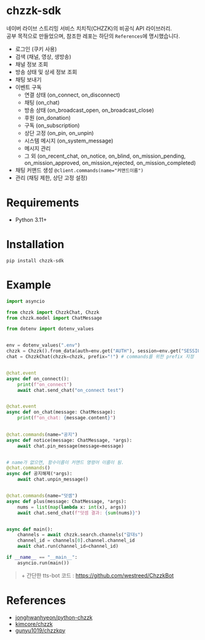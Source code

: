 # chzzk-sdk

네이버 라이브 스트리밍 서비스 치치직(CHZZK)의 비공식 API 라이브러리.<br/>
공부 목적으로 만들었으며, 참조한 레포는 하단의 `References`에 명시했습니다.

- 로그인 (쿠키 사용)
- 검색 (채널, 영상, 생방송)
- 채널 정보 조회
- 방송 상태 및 상세 정보 조회
- 채팅 보내기
- 이벤트 구독
  - 연결 상태 (on_connect, on_disconnect)
  - 채팅 (on_chat)
  - 방송 상태 (on_broadcast_open, on_broadcast_close)
  - 후원 (on_donation)
  - 구독 (on_subscription)
  - 상단 고정 (on_pin, on_unpin)
  - 시스템 메시지 (on_system_message)
  - 메시지 관리
  - 그 외 (on_recent_chat, on_notice, on_blind, on_mission_pending, on_mission_approved, on_mission_rejected, on_mission_completed)
- 채팅 커맨드 생성 `@client.commands(name="커맨드이름")`
- 관리 (채팅 제한, 상단 고정 설정)

# Requirements

- Python 3.11+

# Installation

```commandline
pip install chzzk-sdk
```

# Example

```py
import asyncio

from chzzk import ChzzkChat, Chzzk
from chzzk.model import ChatMessage

from dotenv import dotenv_values


env = dotenv_values(".env")
chzzk = Chzzk().from_data(auth=env.get("AUTH"), session=env.get("SESSION"))
chat = ChzzkChat(chzzk=chzzk, prefix="!") # commands를 위한 prefix 지정


@chat.event
async def on_connect():
    print(f"on_connect")
    await chat.send_chat("on_connect test")


@chat.event
async def on_chat(message: ChatMessage):
    print(f"on_chat: {message.content}")

    
@chat.commands(name="공지")
async def notice(message: ChatMessage, *args):
    await chat.pin_message(message=message)


# name가 없으면, 함수이름이 커맨드 명령어 이름이 됨.
@chat.commands()
async def 공지해제(*args):
    await chat.unpin_message()


@chat.commands(name="덧셈")
async def plus(message: ChatMessage, *args):
    nums = list(map(lambda x: int(x), args))
    await chat.send_chat(f"덧셈 결과: {sum(nums)}")


async def main():
    channels = await chzzk.search.channels("갈대s")
    channel_id = channels[0].channel.channel_id
    await chat.run(channel_id=channel_id)

if __name__ == "__main__":
    asyncio.run(main())
```

> \+ 간단한 tts-bot 코드 : https://github.com/westreed/ChzzkBot

# References

- [jonghwanhyeon/python-chzzk](https://github.com/jonghwanhyeon/python-chzzk?tab=readme-ov-file)
- [kimcore/chzzk](https://github.com/kimcore/chzzk)
- [gunyu1019/chzzkpy](https://github.com/gunyu1019/chzzkpy)